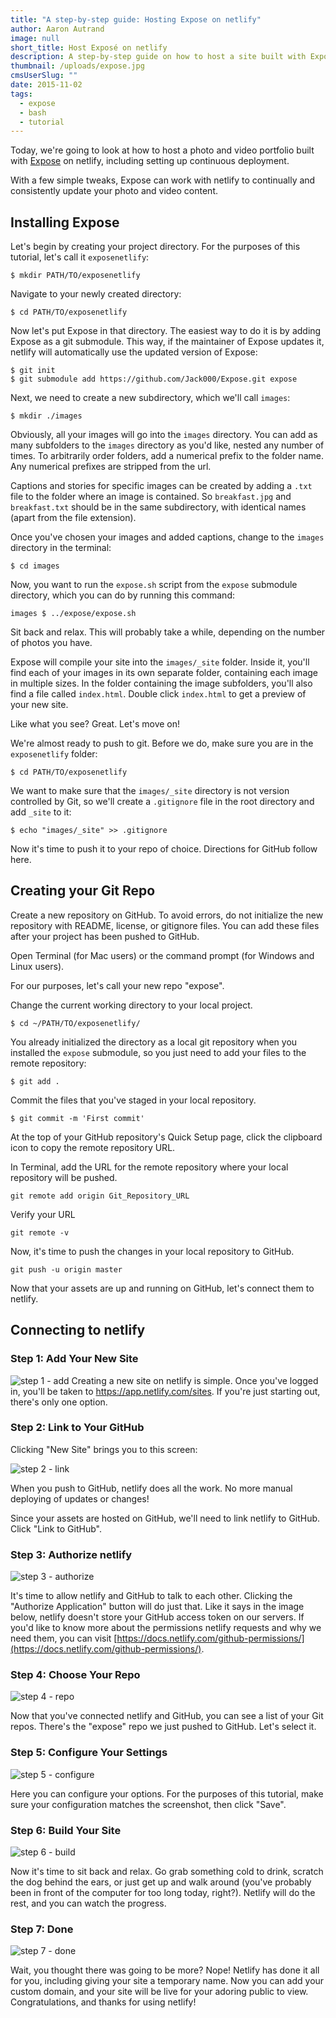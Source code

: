 ```yaml
---
title: "A step-by-step guide: Hosting Expose on netlify"
author: Aaron Autrand
image: null
short_title: Host Exposé on netlify
description: A step-by-step guide on how to host a site built with Exposé - A simple static site generator for photoessays written in Bash.
thumbnail: /uploads/expose.jpg
cmsUserSlug: ""
date: 2015-11-02
tags:
  - expose
  - bash
  - tutorial
---
```


Today, we're going to look at how to host a photo and video portfolio built with [Expose](https://github.com/Jack000/Expose) on netlify, including setting up continuous deployment.

With a few simple tweaks, Expose can work with netlify to continually and consistently update your photo and video content.

<!-- excerpt -->

## Installing Expose

Let's begin by creating your project directory. For the purposes of this tutorial, let's call it `exposenetlify`:

```
$ mkdir PATH/TO/exposenetlify
```

Navigate to your newly created directory:

```
$ cd PATH/TO/exposenetlify
```

Now let's put Expose in that directory. The easiest way to do it is by adding Expose as a git submodule. This way, if the maintainer of Expose updates it, netlify will automatically use the updated version of Expose:

```
$ git init
$ git submodule add https://github.com/Jack000/Expose.git expose

```

Next, we need to create a new subdirectory, which we'll call `images`:

```
$ mkdir ./images
```

Obviously, all your images will go into the `images` directory. You can add as many subfolders to the `images` directory as you'd like, nested any number of times. To arbitrarily order folders, add a numerical prefix to the folder name. Any numerical prefixes are stripped from the url.

Captions and stories for specific images can be created by adding a `.txt` file to the folder where an image is contained. So `breakfast.jpg` and `breakfast.txt` should be in the same subdirectory, with identical names (apart from the file extension).

Once you've chosen your images and added captions, change to the `images` directory in the terminal:

```
$ cd images
```
Now, you want to run the `expose.sh` script from the `expose` submodule directory, which you can do by running this command:

```
images $ ../expose/expose.sh
```

Sit back and relax. This will probably take a while, depending on the number of photos you have.

Expose will compile your site into the `images/_site` folder. Inside it, you'll find each of your images in its own separate folder, containing each image in multiple sizes. In the folder containing the image subfolders, you'll also find a file called `index.html`. Double click `index.html` to get a preview of your new site.

Like what you see? Great. Let's move on!

We're almost ready to push to git. Before we do, make sure you are in the `exposenetlify` folder:

```
$ cd PATH/TO/exposenetlify
```

We want to make sure that the `images/_site` directory is not version controlled by Git, so we'll create a `.gitignore` file in the root directory and add `_site` to it:

```
$ echo "images/_site" >> .gitignore
```

Now it's time to push it to your repo of choice. Directions for GitHub follow here.

## **Creating your Git Repo**

Create a new repository on GitHub. To avoid errors, do not initialize the new repository with README, license, or gitignore files. You can add these files after your project has been pushed to GitHub.

Open Terminal (for Mac users) or the command prompt (for Windows and Linux users).

For our purposes, let's call your new repo "expose".

Change the current working directory to your local project.

```
$ cd ~/PATH/TO/exposenetlify/
```

You already initialized the directory as a local git repository when you installed the `expose` submodule, so you just need to add your files to the remote repository:

```
$ git add .
```
Commit the files that you've staged in your local repository.
```
$ git commit -m 'First commit'
```

At the top of your GitHub repository's Quick Setup page, click the clipboard icon to copy the remote repository URL.

In Terminal, add the URL for the remote repository where your local repository will be pushed.
```
git remote add origin Git_Repository_URL
```
Verify your URL
```
git remote -v
```
Now, it's time to push the changes in your local repository to GitHub.
```
git push -u origin master
```

Now that your assets are up and running on GitHub, let's connect them to netlify.
<a id="netlifystart"></a>
## **Connecting to netlify**

### Step 1: Add Your New Site

![step 1 - add](https://cloud.githubusercontent.com/assets/6520639/9803638/717820a6-57d9-11e5-838f-d2a732eb0a41.png)
Creating a new site on netlify is simple. Once you've logged in, you'll be taken to https://app.netlify.com/sites. If you're just starting out, there's only one option.

### Step 2: Link to Your GitHub
Clicking "New Site" brings you to this screen:

![step 2 - link](https://cloud.githubusercontent.com/assets/6520639/9803637/7176ac8a-57d9-11e5-9b09-f43dc772a4f9.png)

When you push to GitHub, netlify does all the work. No more manual deploying of updates or changes!

Since your assets are hosted on GitHub, we'll need to link netlify to GitHub. Click "Link to GitHub".

### Step 3: Authorize netlify
![step 3 - authorize](https://cloud.githubusercontent.com/assets/6520639/9803635/71760370-57d9-11e5-8bdb-850aa176a22c.png)

It's time to allow netlify and GitHub to talk to each other. Clicking the "Authorize Application" button will do just that. Like it says in the image below, netlify doesn't store your GitHub access token on our servers. If you'd like to know more about the permissions netlify requests and why we need them, you can visit [https://docs.netlify.com/github-permissions/](https://docs.netlify.com/github-permissions/).

### Step 4: Choose Your Repo
![step 4 - repo](https://raw.githubusercontent.com/munkymack/netlify-assets/master/Step4Expose.png)

Now that you've connected netlify and GitHub, you can see a list of your Git repos. There's the "expose" repo we just pushed to GitHub. Let's select it.

### Step 5: Configure Your Settings
![step 5 - configure](https://raw.githubusercontent.com/munkymack/netlify-assets/master/Step5Expose.png)

Here you can configure your options. For the purposes of this tutorial, make sure your configuration matches the screenshot, then click "Save".

### Step 6: Build Your Site

![step 6 - build](https://cloud.githubusercontent.com/assets/6520639/9803640/717b9c40-57d9-11e5-9ca4-92f90f8ed005.png)

Now it's time to sit back and relax. Go grab something cold to drink, scratch the dog behind the ears, or just get up and walk around (you've probably been in front of the computer for too long today, right?). Netlify will do the rest, and you can watch the progress.

### Step 7: Done

![step 7 - done](https://raw.githubusercontent.com/munkymack/netlify-assets/master/Step7Expose.png)

Wait, you thought there was going to be more? Nope! Netlify has done it all for you, including giving your site a temporary name. Now you can add your custom domain, and your site will be live for your adoring public to view. Congratulations, and thanks for using netlify!
